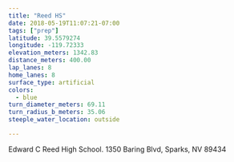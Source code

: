 ```yaml
---
title: "Reed HS"
date: 2018-05-19T11:07:21-07:00
tags: ["prep"]
latitude: 39.5579274
longitude: -119.72333
elevation_meters: 1342.83
distance_meters: 400.00
lap_lanes: 8
home_lanes: 8
surface_type: artificial
colors: 
  - blue
turn_diameter_meters: 69.11
turn_radius_b_meters: 35.06
steeple_water_location: outside

---
```

Edward C Reed High School. 1350 Baring Blvd, Sparks, NV 89434
<!--more-->
